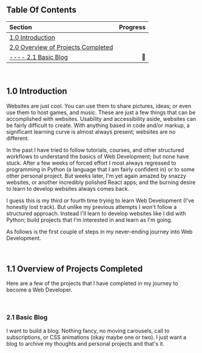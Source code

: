 ## Table Of Contents ##
Section  | Progress
| :--- | ---:
[1.0 Introduction](https://github.com/renacin/WebDev#10-introduction)                                                                            |
[2.0 Overview of Projects Completed](https://github.com/renacin/WebDev#11-overview-of-projects-completed)                                        |
[---- 2.1 Basic Blog](https://github.com/renacin/WebDev/tree/main/Blog)                                                                          | :construction_worker:


<br />

## 1.0 Introduction ##
Websites are just cool. You can use them to share pictures, ideas; or even use them to host games, and music. These are just a few things that can be accomplished with websites.
Usability and accessibility aside, websites can be fairly difficult to create. With anything based in code and/or markup, a significant learning curve is almost always present; websites are no different.

In the past I have tried to follow tutorials, courses, and other structured workflows to understand the basics of Web Development; but none have stuck. After a few weeks of forced effort I most always regressed
to programming in Python (a language that I am fairly confident in) or to some other personal project. But weeks later, I'm yet again amazed by snazzy websites, or another incredibly polished React apps; and the burning
desire to learn to develop websites always comes back.

I guess this is my third or fourth time trying to learn Web Development (I've honestly lost track). But unlike my previous attempts I won't follow a structured approach. Instead I'll learn to develop websites like I did with Python;
build projects that I'm interested in and learn as I'm going.

As follows is the first couple of steps in my never-ending journey into Web Development.

<br />

## 1.1 Overview of Projects Completed ##
Here are a few of the projects that I have completed in my journey to become a Web Developer.

<br />

### 2.1 Basic Blog ###
I want to build a blog. Nothing fancy, no moving carousels, call to subscriptions, or CSS animations (okay maybe one or two). I just want a blog to archive my thoughts and personal projects and that's it.
